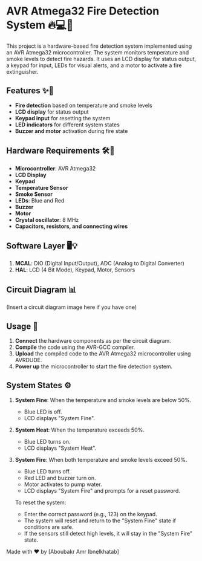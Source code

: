 # AVR Atmega32 Fire Detection System 🔥💻🔌

This project is a hardware-based fire detection system implemented using an AVR Atmega32 microcontroller. The system monitors temperature and smoke levels to detect fire hazards. It uses an LCD display for status output, a keypad for input, LEDs for visual alerts, and a motor to activate a fire extinguisher.

## Features ✨📌

- **Fire detection** based on temperature and smoke levels
- **LCD display** for status output
- **Keypad input** for resetting the system
- **LED indicators** for different system states
- **Buzzer and motor** activation during fire state

## Hardware Requirements 🛠️🧰

- **Microcontroller**: AVR Atmega32
- **LCD Display**
- **Keypad**
- **Temperature Sensor**
- **Smoke Sensor**
- **LEDs**: Blue and Red
- **Buzzer**
- **Motor**
- **Crystal oscillator**: 8 MHz
- **Capacitors, resistors, and connecting wires**

## Software Layer 🖥️💡

1. **MCAL**: DIO (Digital Input/Output), ADC (Analog to Digital Converter)
2. **HAL**: LCD (4 Bit Mode), Keypad, Motor, Sensors

## Circuit Diagram 📊
(Insert a circuit diagram image here if you have one)

## Usage 📝

1. **Connect** the hardware components as per the circuit diagram.
2. **Compile** the code using the AVR-GCC compiler.
3. **Upload** the compiled code to the AVR Atmega32 microcontroller using AVRDUDE.
4. **Power up** the microcontroller to start the fire detection system.

## System States ⚙️

1. **System Fine**: When the temperature and smoke levels are below 50%.
   - Blue LED is off.
   - LCD displays "System Fine".

2. **System Heat**: When the temperature exceeds 50%.
   - Blue LED turns on.
   - LCD displays "System Heat".

3. **System Fire**: When both temperature and smoke levels exceed 50%.
   - Blue LED turns off.
   - Red LED and buzzer turn on.
   - Motor activates to pump water.
   - LCD displays "System Fire" and prompts for a reset password.
   
   To reset the system:
   - Enter the correct password (e.g., 123) on the keypad.
   - The system will reset and return to the "System Fine" state if conditions are safe.
   - If the sensors still detect high levels, it will stay in the "System Fire" state.

Made with ❤️ by [Aboubakr Amr Ibnelkhatab]
